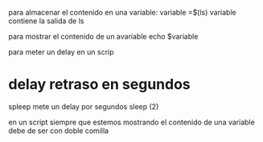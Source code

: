 
para almacenar el contenido en una variable:
variable =$(ls)
variable contiene  la salida de ls


para mostrar el contenido de un avariable 
echo $variable

para meter un delay en un scrip

# delay retraso en segundos

spleep mete un delay por segundos
sleep (2)

en un script siempre que estemos mostrando el contenido de una variable debe de ser con doble comilla
